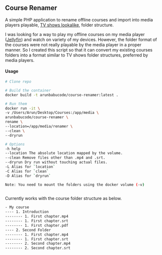 ## Course Renamer

A simple PHP application to rename offline courses and import into media players playable, [TV shows lookalike](https://jellyfin.org/docs/general/server/media/shows.html), folder structure.

I was looking for a way to play my offline courses on my media player ([Jellyfin](https://jellyfin.org/)) and watch on variety of my devices. However, the folder format of the courses were not really playable by the media player in a proper manner. So I created this script so that it can convert my existing courses folders into a format similar to TV shows folder structures, preferred by media players.

#### Usage

```bash
# Clone repo

# Build the container
docker build -t arunbabucode/course-renamer:latest .

# Run them
docker run -it \
-v /Users/Arun/Desktop/Courses:/app/media \
arunbabucode/course-renamer \
rename \
--location=/app/media/renamer \
--clean \
--dryrun

# Options
-h help
--location The absolute location mapped by the volume.
--clean Remove files other than .mp4 and .srt.
--dryrun Dry run without touching actual files.
-L Alias for `location`
-C Alias for `clean`
-D Alias for `dryrun`

Note: You need to mount the folders using the docker volume (-v)
 
```


Currently works with the course folder structure as below.

```bash
- My course
---- 1. Introduction
-------- 1. First chapter.mp4
-------- 1. First chapter.srt
-------- 1. First chapter.pdf
---- 2. Second Folder
-------- 1. First chapter.mp4
-------- 1. First chapter.srt
-------- 2. Second chapter.mp4
-------- 2. Second chapter.srt
```
